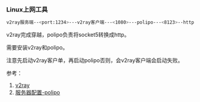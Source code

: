 ### Linux上网工具

```bash
v2ray服务端--<port:1234>---v2ray客户端---<1080>---polipo---<8123>--http
```
v2ray完成穿越，polipo负责将socket5转换成http。

需要安装v2ray和polipo。

注意先启动v2ray客户单，再启动polipo否则，会v2ray客户端会启动失败。

参考：
1. [v2ray](https://www.jianshu.com/p/a5b6d9dc0441)  
2. [服务器配置-polipo](https://blog.csdn.net/scylhy/article/details/84335095)
